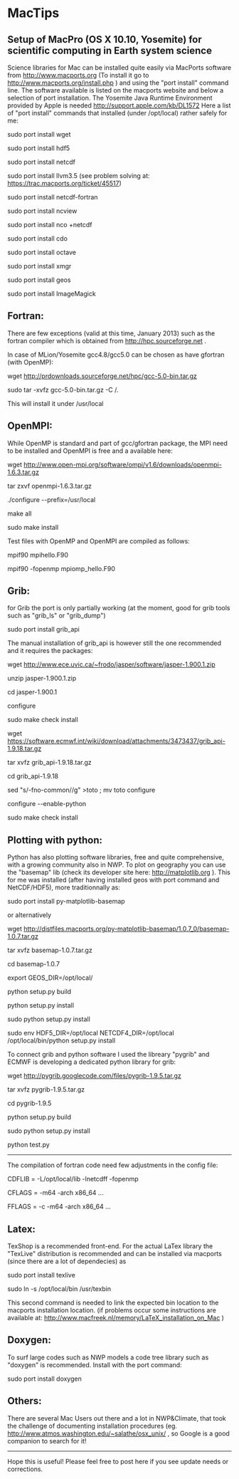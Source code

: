 MacTips
=======

Setup of MacPro (OS X 10.10, Yosemite) for scientific computing in Earth system science 
-------------------------------------------------------------

Science libraries for Mac can be installed quite easily via MacPorts software from http://www.macports.org
(To install it go to http://www.macports.org/install.php ) and using the "port install" command line. 
The software available is listed on the macports website and below a selection of port installation. 
The Yosemite Java Runtime Environment provided by Apple is needed http://support.apple.com/kb/DL1572
Here a list of "port install" commands that installed (under /opt/local) rather safely for me:

sudo port install wget

sudo port install hdf5

sudo port install netcdf

sudo port install llvm3.5 (see problem solving at: https://trac.macports.org/ticket/45517)

sudo port install netcdf-fortran

sudo port install ncview

sudo port install nco +netcdf

sudo port install cdo       

sudo port install octave

sudo port install xmgr

sudo port install geos

sudo port install ImageMagick


Fortran:
--------
There are few exceptions (valid at this time, January 2013) such as the fortran compiler 
which is obtained from http://hpc.sourceforge.net . 

In case of MLion/Yosemite gcc4.8/gcc5.0 can be chosen as have gfortran (with OpenMP):


wget http://prdownloads.sourceforge.net/hpc/gcc-5.0-bin.tar.gz

sudo tar -xvfz gcc-5.0-bin.tar.gz -C /. 


This will install it under /usr/local


OpenMPI:
--------
While OpenMP is standard and part of gcc/gfortran package, the MPI need to be installed and OpenMPI is free and a available here:


wget http://www.open-mpi.org/software/ompi/v1.6/downloads/openmpi-1.6.3.tar.gz

tar zxvf openmpi-1.6.3.tar.gz

./configure --prefix=/usr/local

make all

sudo make install


Test files with OpenMP and OpenMPI are compiled as follows:


mpif90 mpihello.F90 

mpif90 -fopenmp mpiomp_hello.F90 


Grib:
-----

for Grib the port is only partially working (at the moment, good for grib tools such as "grib_ls" or "grib_dump")

sudo port install grib_api

The manual installation of grib_api is however still the one recommended and it requires the packages:


wget http://www.ece.uvic.ca/~frodo/jasper/software/jasper-1.900.1.zip

unzip jasper-1.900.1.zip

cd jasper-1.900.1

configure

sudo make check install


wget https://software.ecmwf.int/wiki/download/attachments/3473437/grib_api-1.9.18.tar.gz

tar xvfz grib_api-1.9.18.tar.gz

cd grib_api-1.9.18

sed "s/-fno-common//g" >toto ; mv toto configure

configure --enable-python

sudo make check install


Plotting with python:
---------------------
Python has also plotting software libraries, free and quite comprehensive, with a growing community also in NWP.
To plot on geography you can use the "basemap" lib (check its developer site here: http://matplotlib.org ).
This for me was installed (after having installed geos with port command and NetCDF/HDF5), more traditionnally as:

sudo port install py-matplotlib-basemap

or alternatively

wget http://distfiles.macports.org/py-matplotlib-basemap/1.0.7_0/basemap-1.0.7.tar.gz

tar xvfz basemap-1.0.7.tar.gz

cd basemap-1.0.7

export GEOS_DIR=/opt/local/

python setup.py build

python setup.py install

sudo python setup.py install

sudo env HDF5_DIR=/opt/local NETCDF4_DIR=/opt/local /opt/local/bin/python setup.py install


To connect grib and python software I used the libreary "pygrib" and ECMWF is developing a dedicated python library for grib:

wget http://pygrib.googlecode.com/files/pygrib-1.9.5.tar.gz

tar xvfz pygrib-1.9.5.tar.gz

cd pygrib-1.9.5

python setup.py build

sudo python setup.py install

python test.py

-----

The compilation of fortran code need few adjustments in the config file:

CDFLIB =  -L/opt/local/lib -lnetcdff -fopenmp

CFLAGS = -m64 -arch x86_64 ...

FFLAGS = -c -m64 -arch x86_64 ...


Latex:
------
TexShop is a recommended front-end. For the actual LaTex library the "TexLive" distribution is recommended and can be installed via macports (since there are a lot of dependecies) as

sudo port install texlive

sudo ln -s /opt/local/bin /usr/texbin


This second command is needed to link the expected bin location to the macports installation location.
(if problems occur some instructions are available at: http://www.macfreek.nl/memory/LaTeX_installation_on_Mac )


Doxygen:
--------
To surf large codes such as NWP models a code tree library such as "doxygen" is recommended. 
Install with the port command:

sudo port install doxygen


Others:
-------
There are several Mac Users out there and a lot in NWP&Climate, that took the challenge of documenting installation procedures 
(eg. http://www.atmos.washington.edu/~salathe/osx_unix/ , so Google is a good companion to search for it!

------
Hope this is useful! Please feel free to post here if you see update needs or corrections.

